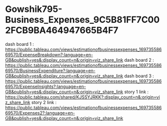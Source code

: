 # Gowshik795-Business_Expenses_9C5B81FF7C002FCB9BA464947665B4F7
dash board 1 	 :	https://public.tableau.com/views/estimationofbusinessexpenses_16973558669570/ExpenseBreakdown?:language=en-GB&publish=yes&:display_count=n&:origin=viz_share_link
dash board 2	 :	https://public.tableau.com/views/estimationofbusinessexpenses_16973558669570/BusinessExpenditure?:language=en-GB&publish=yes&:display_count=n&:origin=viz_share_link
dash board 3	 :	https://public.tableau.com/views/estimationofbusinessexpenses_16973558669570/ExpenseInsights?:language=en-GB&publish=yes&:display_count=n&:origin=viz_share_link
story 1 link     :	https://public.tableau.com/shared/KJSSYJRKK?:display_count=n&:origin=viz_share_link
story 2 link	 :	https://public.tableau.com/views/estimationofbusinessexpenses_16973558669570/Expenses2?:language=en-GB&publish=yes&:display_count=n&:origin=viz_share_link
